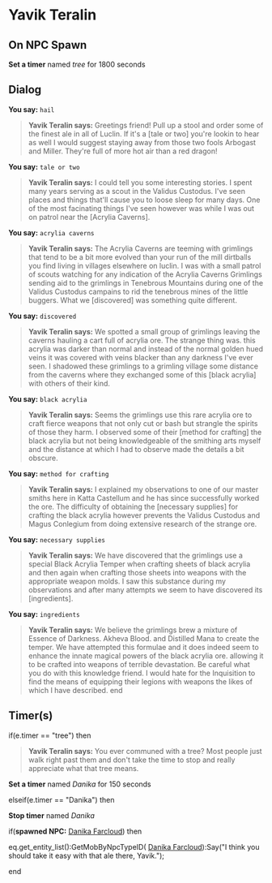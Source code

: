 # Yavik Teralin


## On NPC Spawn

**Set a timer** named *tree* for 1800 seconds


## Dialog

**You say:** `hail`



>**Yavik Teralin says:** Greetings friend! Pull up a stool and order some of the finest ale in all of Luclin. If it's a [tale or two] you're lookin to hear as well I would suggest staying away from those two fools Arbogast and Miller. They're full of more hot air than a red dragon!

**You say:** `tale or two`



>**Yavik Teralin says:** I could tell you some interesting stories. I spent many years serving as a scout in the Validus Custodus. I've seen places and things that'll cause you to loose sleep for many days. One of the most facinating things I've seen however was while I was out on patrol near the [Acrylia Caverns].

**You say:** `acrylia caverns`



>**Yavik Teralin says:** The Acrylia Caverns are teeming with grimlings that tend to be a bit more evolved than your run of the mill dirtballs you find living in villages elsewhere on luclin. I was with a small patrol of scouts watching for any indication of the Acrylia Caverns Grimlings sending aid to the grimlings in Tenebrous Mountains during one of the Validus Custodus campains to rid the tenebrous mines of the little buggers. What we [discovered] was something quite different.

**You say:** `discovered`



>**Yavik Teralin says:** We spotted a small group of grimlings leaving the caverns hauling a cart full of acrylia ore. The strange thing was. this acrylia was darker than normal and instead of the normal golden hued veins it was covered with veins blacker than any darkness I've ever seen. I shadowed these grimlings to a grimling village some distance from the caverns where they exchanged some of this [black acrylia] with others of their kind.

**You say:** `black acrylia`



>**Yavik Teralin says:** Seems the grimlings use this rare acrylia ore to craft fierce weapons that not only cut or bash but strangle the spirits of those they harm. I observed some of their [method for crafting] the black acrylia but not being knowledgeable of the smithing arts myself and the distance at which I had to observe made the details a bit obscure.

**You say:** `method for crafting`



>**Yavik Teralin says:** I explained my observations to one of our master smiths here in Katta Castellum and he has since successfully worked the ore. The difficulty of obtaining the [necessary supplies] for crafting the black acrylia however prevents the Validus Custodus and Magus Conlegium from doing extensive research of the strange ore.

**You say:** `necessary supplies`



>**Yavik Teralin says:** We have discovered that the grimlings use a special Black Acrylia Temper when crafting sheets of black acrylia and then again when crafting those sheets into weapons with the appropriate weapon molds. I saw this substance during my observations and after many attempts we seem to have discovered its [ingredients].

**You say:** `ingredients`



>**Yavik Teralin says:** We believe the grimlings brew a mixture of Essence of Darkness. Akheva Blood. and Distilled Mana to create the temper. We have attempted this formulae and it does indeed seem to enhance the innate magical powers of the black acrylia ore. allowing it to be crafted into weapons of terrible devastation. Be careful what you do with this knowledge friend. I would hate for the Inquisition to find the means of equipping their legions with weapons the likes of which I have described.
end



## Timer(s)

if(e.timer == "tree") then


>**Yavik Teralin says:** You ever communed with a tree?  Most people just walk right past them and don't take the time to stop and really appreciate what that tree means.


**Set a timer** named *Danika* for 150 seconds

elseif(e.timer == "Danika") then


**Stop timer** named *Danika*


if(**spawned NPC:**  [Danika Farcloud](/npc/160225)) then



eq.get_entity_list():GetMobByNpcTypeID( [Danika Farcloud](/npc/160225)):Say("I think you should take it easy with that ale there, Yavik.");

end
